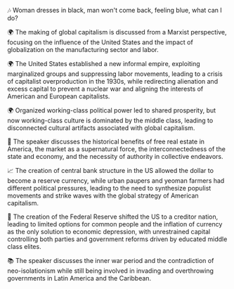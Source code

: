 🎶 Woman dresses in black, man won't come back, feeling blue, what can I do?

🌍 The making of global capitalism is discussed from a Marxist perspective, focusing on the influence of the United States and the impact of globalization on the manufacturing sector and labor.

🌍 The United States established a new informal empire, exploiting marginalized groups and suppressing labor movements, leading to a crisis of capitalist overproduction in the 1930s, while redirecting alienation and excess capital to prevent a nuclear war and aligning the interests of American and European capitalists.

🌍 Organized working-class political power led to shared prosperity, but now working-class culture is dominated by the middle class, leading to disconnected cultural artifacts associated with global capitalism.

📝 The speaker discusses the historical benefits of free real estate in America, the market as a supernatural force, the interconnectedness of the state and economy, and the necessity of authority in collective endeavors.

📈 The creation of central bank structure in the US allowed the dollar to become a reserve currency, while urban paupers and yeoman farmers had different political pressures, leading to the need to synthesize populist movements and strike waves with the global strategy of American capitalism.

📜 The creation of the Federal Reserve shifted the US to a creditor nation, leading to limited options for common people and the inflation of currency as the only solution to economic depression, with unrestrained capital controlling both parties and government reforms driven by educated middle class elites.

📚 The speaker discusses the inner war period and the contradiction of neo-isolationism while still being involved in invading and overthrowing governments in Latin America and the Caribbean.

